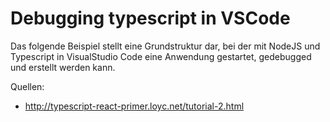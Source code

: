# Debugging typescript in VSCode

Das folgende Beispiel stellt eine Grundstruktur dar, bei der mit NodeJS und Typescript in VisualStudio Code eine Anwendung gestartet, gedebugged und erstellt werden kann.

Quellen:

-   http://typescript-react-primer.loyc.net/tutorial-2.html
